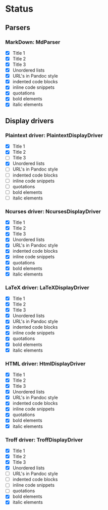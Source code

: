 Status
======

## Parsers

### MarkDown: MdParser

* [x] Title 1
* [x] Title 2
* [x] Title 3
* [x] Unordered lists
* [x] URL's in Pandoc style
* [x] indented code blocks
* [x] inline code snippets
* [x] quotations
* [x] bold elements
* [x] italic elements

## Display drivers

### Plaintext driver: PlaintextDisplayDriver

* [x] Title 1
* [x] Title 2
* [ ] Title 3
* [x] Unordered lists
* [ ] URL's in Pandoc style
* [ ] indented code blocks
* [ ] inline code snippets
* [ ] quotations
* [ ] bold elements
* [ ] italic elements

### Ncurses driver: NcursesDisplayDriver

* [x] Title 1
* [x] Title 2
* [x] Title 3
* [x] Unordered lists
* [x] URL's in Pandoc style
* [x] indented code blocks
* [x] inline code snippets
* [x] quotations
* [x] bold elements
* [x] italic elements

### LaTeX driver: LaTeXDisplayDriver

* [x] Title 1
* [x] Title 2
* [x] Title 3
* [x] Unordered lists
* [x] URL's in Pandoc style
* [x] indented code blocks
* [x] inline code snippets
* [x] quotations
* [x] bold elements
* [x] italic elements

### HTML driver: HtmlDisplayDriver

* [x] Title 1
* [x] Title 2
* [x] Title 3
* [x] Unordered lists
* [x] URL's in Pandoc style
* [x] indented code blocks
* [x] inline code snippets
* [x] quotations
* [x] bold elements
* [x] italic elements

### Troff driver: TroffDisplayDriver

* [x] Title 1
* [x] Title 2
* [x] Title 3
* [x] Unordered lists
* [ ] URL's in Pandoc style
* [ ] indented code blocks
* [ ] inline code snippets
* [ ] quotations
* [x] bold elements
* [x] italic elements
